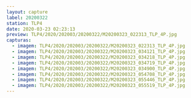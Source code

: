 ```yaml
---
layout: capture
label: 20200322
station: TLP4
date: 2020-03-23 02:23:13
preview: TLP4/2020/202003/20200322/M20200323_022313_TLP_4P.jpg
capturas:
  - imagem: TLP4/2020/202003/20200322/M20200323_022313_TLP_4P.jpg
  - imagem: TLP4/2020/202003/20200322/M20200323_034121_TLP_4P.jpg
  - imagem: TLP4/2020/202003/20200322/M20200323_034218_TLP_4P.jpg
  - imagem: TLP4/2020/202003/20200322/M20200323_034719_TLP_4P.jpg
  - imagem: TLP4/2020/202003/20200322/M20200323_034900_TLP_4P.jpg
  - imagem: TLP4/2020/202003/20200322/M20200323_054708_TLP_4P.jpg
  - imagem: TLP4/2020/202003/20200322/M20200323_055446_TLP_4P.jpg
  - imagem: TLP4/2020/202003/20200322/M20200323_055519_TLP_4P.jpg
---
```


